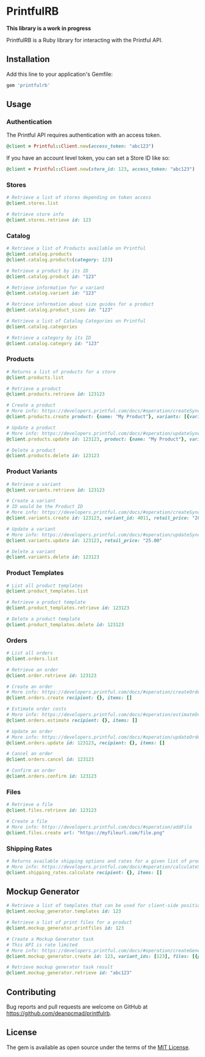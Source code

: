 # PrintfulRB

**This library is a work in progress**

PrintfulRB is a Ruby library for interacting with the Printful API.

## Installation

Add this line to your application's Gemfile:

```ruby
gem 'printfulrb'
```

## Usage

### Authentication

The Printful API requires authentication with an access token.

```ruby
@client = Printful::Client.new(access_token: "abc123")
```

If you have an account level token, you can set a Store ID like so:

```ruby
@client = Printful::Client.new(store_id: 123, access_token: "abc123")
```

### Stores

```ruby
# Retrieve a list of stores depending on token access
@client.stores.list

# Retrieve store info
@client.stores.retrieve id: 123
```

### Catalog

```ruby
# Retrieve a list of Products available on Printful
@client.catalog.products
@client.catalog.products(category: 123)

# Retrieve a product by its ID
@client.catalog.product id: "123"

# Retrieve information for a variant
@client.catalog.variant id: "123"

# Retrieve information about size guides for a product
@client.catalog.product_sizes id: "123"

# Retrieve a list of Catalog Categories on Printful
@client.catalog.categories

# Retrieve a category by its ID
@client.catalog.category id: "123"
```

### Products

```ruby
# Returns a list of products for a store
@client.products.list

# Retrieve a product
@client.products.retrieve id: 123123

# Create a product
# More info: https://developers.printful.com/docs/#operation/createSyncProduct
@client.products.create product: {name: "My Product"}, variants: [{variant_id: 4011, retail_price: "20.00", files: [{url: "http://myfileurl.com/file.png"}]}]

# Update a product
# More info: https://developers.printful.com/docs/#operation/updateSyncProduct
@client.products.update id: 123123, product: {name: "My Product"}, variants: [{variant_id: 4011, retail_price: "20.00", files: [{url: "http://myfileurl.com/file.png"}]}]

# Delete a product
@client.products.delete id: 123123
```

### Product Variants

```ruby
# Retrieve a variant
@client.variants.retrieve id: 123123

# Create a variant
# ID would be the Product ID
# More info: https://developers.printful.com/docs/#operation/createSyncVariant
@client.variants.create id: 123123, variant_id: 4011, retail_price: "20.00", files: [{url: "http://myfileurl.com/file.png"}]

# Update a variant
# More info: https://developers.printful.com/docs/#operation/updateSyncVariant
@client.variants.update id: 123123, retail_price: "25.00"

# Delete a variant
@client.variants.delete id: 123123
```

### Product Templates

```ruby
# List all product templates
@client.product_templates.list

# Retrieve a product template
@client.product_templates.retrieve id: 123123

# Delete a product template
@client.product_templates.delete id: 123123
```

### Orders

```ruby
# List all orders
@client.orders.list

# Retrieve an order
@client.order.retrieve id: 123123

# Create an order
# More info: https://developers.printful.com/docs/#operation/createOrder
@client.orders.create recipient: {}, items: []

# Estimate order costs
# More info: https://developers.printful.com/docs/#operation/estimateOrderCosts
@client.orders.estimate recipient: {}, items: []

# Update an order
# More info: https://developers.printful.com/docs/#operation/updateOrderById
@client.orders.update id: 123123, recipient: {}, items: []

# Cancel an order
@client.orders.cancel id: 123123

# Confirm an order
@client.orders.confirm id: 123123
```

### Files

```ruby
# Retrieve a file
@client.files.retrieve id: 123123

# Create a file
# More info: https://developers.printful.com/docs/#operation/addFile
@client.files.create url: "https://myfileurl.com/file.png"
```

### Shipping Rates

```ruby
# Returns available shipping options and rates for a given list of products
# More info: https://developers.printful.com/docs/#operation/calculateShippingRates
@client.shipping_rates.calculate recipient: {}, items: []
```

## Mockup Generator

```ruby
# Retrieve a list of templates that can be used for client-side positioning
@client.mockup_generator.templates id: 123

# Retrieve a list of print files for a product
@client.mockup_generator.printfiles id: 123

# Create a Mockup Generator task
# This API is rate limited
# More info: https://developers.printful.com/docs/#operation/createGeneratorTask
@client.mockup_generator.create id: 123, variant_ids: [123], files: [{placement: "front", url: "https://host.com/file.png", position: {}}]

# Retrieve mockup generator task result
@client.mockup_generator.retrieve id: "abc123"
```

## Contributing

Bug reports and pull requests are welcome on GitHub at https://github.com/deanpcmad/printfulrb.

## License

The gem is available as open source under the terms of the [MIT License](https://opensource.org/licenses/MIT).
